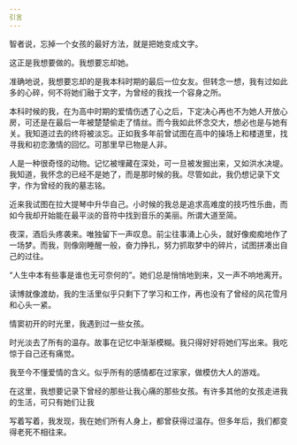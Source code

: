 ```yaml
---
引言
---
```


智者说，忘掉一个女孩的最好方法，就是把她变成文字。

这正是我想要做的。我想要忘却她。

准确地说，我想要忘却的是我本科时期的最后一位女友。但转念一想，我有过如此多的心碎，何不将她们融于文字，为曾经的我找一个容身之所。

本科时候的我，在为高中时期的爱情伤透了心之后，下定决心再也不为她人开放心房，可还是在最后一年被楚楚偷走了情丝。而今我如此怀念交大，想必也是与她有关。我知道过去的终将被淡忘。正如我多年前曾试图在高中的操场上和楼道里，找寻我和初恋激情的回忆。可那里早已物是人非。

人是一种很奇怪的动物。记忆被埋藏在深处，可一旦被发掘出来，又如洪水决堤。我知道，我怀念的已经不是她了，而是那时候的我。尽管如此，我仍想记录下文字，作为曾经的我的墓志铭。

近来我试图在拉大提琴中升华自己。小时候的我总是追求高难度的技巧性乐曲，而如今我却开始能在最平淡的音符中找到音乐的美丽。所谓大道至简。

夜深，酒后头疼袭来。唯独留下一声叹息。前尘往事涌上心头，就好像痴痴地作了一场梦。而我，则像刚睡醒一般，奋力挣扎，努力抓取梦中的碎片，试图拼凑出自己的过往。


“人生中本有些事是谁也无可奈何的”。她们总是悄悄地到来，又一声不响地离开。


读博就像渡劫，我的生活里似乎只剩下了学习和工作，再也没有了曾经的风花雪月和心头一紧。



情窦初开的时光里，我遇到过一些女孩。

时光淡去了所有的温存。故事在记忆中渐渐模糊。我只得好好将她们写出来。我吃惊于自己还有痛觉。

我至今不懂爱情的含义。似乎所有的感情都在过家家，做模仿大人的游戏。

在这里，我想要记录下曾经的那些让我心痛的那些女孩。有许多其他的女孩走进我的生活，可只有她们让我

写着写着，我发现，我在她们所有人身上，都曾获得过温存。但多年后，我们都变得老死不相往来。